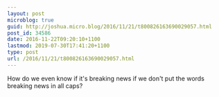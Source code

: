 ```yaml
---
layout: post
microblog: true
guid: http://joshua.micro.blog/2016/11/21/t800826163690029057.html
post_id: 34586
date: 2016-11-22T09:20:10+1100
lastmod: 2019-07-30T17:41:20+1100
type: post
url: /2016/11/21/t800826163690029057.html
---
```

How do we even know if it's breaking news if we don't put the words breaking news in all caps?
